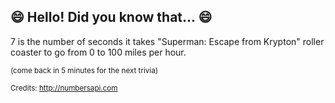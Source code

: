 ## 😄 Hello! Did you know that... 😄
7 is the number of seconds it takes "Superman: Escape from Krypton" roller coaster to go from 0 to 100 miles per hour.

<sup>(come back in 5 minutes for the next trivia)</sup>


<sup>Credits: http://numbersapi.com</sup>
